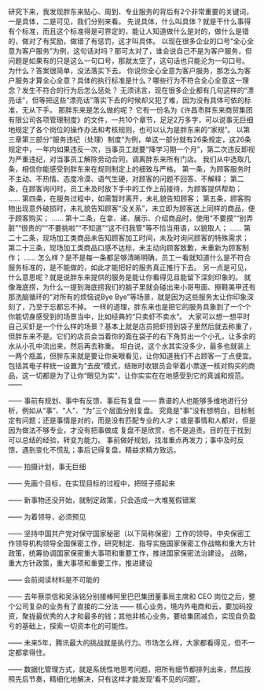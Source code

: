 
研究下来，我发现胖东来贴心、周到、专业服务的背后有2个非常重要的关键词，一是具体，二是可见，我们分别来看。
先说具体，什么叫具体？就是干什么事得有个标准，而且这个标准得是可界定的，能让人知道做什么是对的，做什么是错的，做对了有奖励，做错了有惩罚，这才叫具体。
以现在很多企业的口号“全心全意为客户服务”为例，这句话对吗？那可太对了，谁会说自己不是为客户服务，但问题是如果有的只是这么一句口号，那就太空了，这句话也只能沦为一句口号。
为什么？答案很简单，没法落实下去。
你说你全心全意为客户服务，那怎么为客户服务才算全心全意？具体的执行标准是什么？哪些行为不符合全心全意这一理念？发生不符合的行为后怎么惩处？
无须讳言，现在很多企业都有几句这样的“漂亮话”，但等把这些“漂亮话”落实下去的时候却又犯了难，因为没有具体可依的标准，无从下手。
那胖东来是怎么做的呢？
它有一份名为《许昌市胖东来商贸集团有限公司各项管理制度》的文件，一共10个章节，足足2万多字，可以说事无巨细地规定了各个岗位的操作办法和考核规则，也可以认为是胖东来的“家规”。
以第三章第三部分“服务违纪（处理）制度”为例，单这一部分就有26条规定，这26条规定中，一年内如果违反一次，当事员工就要“降学习期一个月”，第二次违反即视为严重违纪，对当事员工解除劳动合同，调离胖东来所有门店。
我们从中选取几条，相信你能感受到胖东来在规则制定上的细致与严格。
第一条，为顾客服务时不主动、不热情、态度冷漠、语气生硬，对顾客的问题不回答、不解释；
第二条，在顾客询问时，员工未及时放下手中的工作上前接待，为顾客提供帮助；
……
第四条，在服务过程中，如需暂时离开，未礼貌告知顾客；
第五条，顾客购物出现意外破损时，未礼貌告知顾客“没关系”，未立即为顾客送上同样的商品，便于顾客购买；
……
第十二条，在拿、递、展示、介绍商品时，使用“不要摸”“别弄脏”“很贵的”“不要挑啦”“不知道”“这不归我管”等不恰当用语，以貌取人；
……
第二十二条，现场加工类商品未告知顾客加工时间，未及时询问顾客的特殊需求；
第二十三条，现场加工类商品口感不达标，未主动向顾客致歉，未重新为顾客制作；
……
怎么样？是不是每一条都足够清晰明确，员工一看就知道什么是不符合服务标准的，是不能做的，如此才能把好的服务真正推行下去。
另一点是可见，什么意思呢？就是说胖东来提供的服务是能让你看得见且能留下深刻印象的。
就像海底捞，为什么一提到海底捞我们的脑子里就会碰出来小哥甩面、擦鞋美甲还有那洗脑循环的“对所有的烦恼说Bye Bye”等场景，就是因为这些服务太让你印象深刻了，乃至于忘都忘不掉。
一样的道理，胖东来也是把它的服务具象到了一个个你能切身感受到的场景当中，比如经典的“只卖虾不卖水”。
大家可以想一想平时自己买虾是一个什么样的场景？基本上就是店员把虾捞到袋子里然后就去称重了，但胖东来不是。它们的店员会当着你的面在袋子的右下角剪出一个小孔，让多余的水从小孔中流出来，然后再去称重。
坦白说，这个水其实没多少，最多也就装上一两个瓶盖，但胖东来就是要让你亲眼看见，让你知道我们不占顾客一丁点便宜。
包括其电子秤统一设置为“去皮”模式，结账时收银员会举着小票逐一核对购买的商品，这一切都是为了让你“眼见为实”，让你实实在在地感受到它的真诚和规范。
——

——
事前有规划、事中有反馈、事后有复盘
——
靠谱的人也能够多维地进行分析，例如从“事”、“人”、“为”三个层面分别复盘。
究竟是“事”没有想明白，目标制定有问题；还是事情是对的，而是没有匹配专业的人才；或是事情和人都对，但是因为做法不够专业，才没有把事做成
复盘不是欣赏，也不是追责。目的在于找到可以总结的经验，转变为能力。
事前做好规划，找准重点再发力；事中及时反馈，遇到变化不慌乱；事后记得复盘，精益求精方致远。

——
拍摄计划，事无巨细

——
先画个目标，在实现目标的过程中，把班子搭起来

——
新事物还没开始，就制定政策，只会造成一大堆冤假错案

——
为着领导，必须预见

——
坚持中国共产党对保守国家秘密（以下简称保密）工作的领导。中央保密工作领导机构领导全国保密工作，研究制定、指导实施国家保密工作战略和重大方针政策，统筹协调国家保密重大事项和重要工作，推进国家保密法治建设。
战略，重大方针政策，重大事项和重要工作，推进建设

——
会前阅读材料是不可能的

——
去年蔡崇信和吴泳铭分别接棒阿里巴巴集团董事局主席和 CEO 岗位之后，整个公司复杂的业务有了直接的二分法 —— 核心业务，境内外电商和云，要加码投资，聚拢最优秀的人才和最多的钱；其他非核心业务，要给集团减负，实现自负盈亏的基础上，探索一切资本化的可能性。

——
未来5年，腾讯最大的挑战就是执行力。市场怎么样，大家都看得见，但不一定都拿得住。

——
数据化管理方式，就是系统性地思考问题，把所有细节都排列出来，然后按照先后节奏，精细化地解决，只有这样才能发现‘看不见的问题’。
